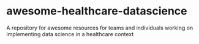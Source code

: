 # awesome-healthcare-datascience
A repository for awesome resources for teams and individuals working on implementing data science in a healthcare context
